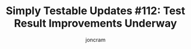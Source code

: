 ---
layout: default
title: "Simply Testable Updates #112: Test Result Improvements Underway"
author: joncram
newsletter:
    issue_number: 112th
    url: https://us5.campaign-archive1.com/?u=ac75e33d993d2b502e333ddd0&amp;id=3bcd611f16
    highlights:
      - <a href="https://us5.campaign-archive1.com/?u=ac75e33d993d2b502e333ddd0&amp;id=3bcd611f16#test-result-improvements-underway">Test Result Improvements Underway</a>
    closing_sentence: Expect the next newsletter in a week from now on 29 October 2014
---